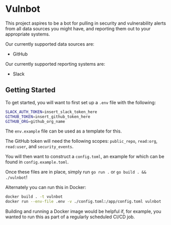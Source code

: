 # Vulnbot

This project aspires to be a bot for pulling in security and vulnerability
alerts from all data sources you might have, and reporting them out to your
appropriate systems.

Our currently supported data sources are:

* GitHub

Our currently supported reporting systems are:

* Slack

## Getting Started

To get started, you will want to first set up a `.env` file with the following:

```sh
SLACK_AUTH_TOKEN=insert_slack_token_here
GITHUB_TOKEN=insert_github_token_here
GITHUB_ORG=github_org_name
```

The `env.example` file can be used as a template for this.

The GitHub token will need the following scopes: `public_repo`, `read:org`,
`read:user`, and `security_events`.

You will then want to construct a `config.toml`, an example for which can be
found in `config.example.toml`.

Once these files are in place, simply run `go run .` or
`go build . && ./vulnbot`!

Alternately you can run this in Docker:

```sh
docker build . -t vulnbot
docker run --env-file .env -v ./config.toml:/app/config.toml vulnbot
```

Building and running a Docker image would be helpful if, for example, you wanted
to run this as part of a regularly scheduled CI/CD job.
